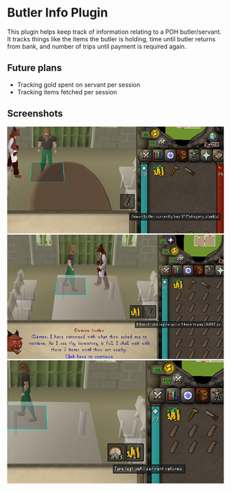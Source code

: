 # Butler Info Plugin
This plugin helps keep track of information relating to a POH butler/servant. It tracks things like the items the butler is holding, time until butler returns from bank, and number of trips until payment is required again.
## Future plans
* Tracking gold spent on servant per session
* Tracking items fetched per session
## Screenshots
![Alt text](screenshot1.png?raw=true "Held items screenshot")
![Alt text](screenshot2.png?raw=true "Payment tracker screenshot")
![Alt text](screenshot3.png?raw=true "Servant bank trip timer screenshot")